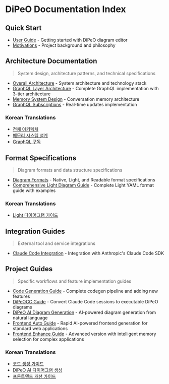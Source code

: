 # DiPeO Documentation Index

## Quick Start
- [User Guide](README.md) - Getting started with DiPeO diagram editor
- [Motivations](motivations.md) - Project background and philosophy

## Architecture Documentation
> System design, architecture patterns, and technical specifications

- [Overall Architecture](architecture/overall_architecture.md) - System architecture and technology stack
- [GraphQL Layer Architecture](architecture/graphql-layer.md) - Complete GraphQL implementation with 3-tier architecture
- [Memory System Design](architecture/memory_system_design.md) - Conversation memory architecture  
- [GraphQL Subscriptions](architecture/graphql-subscriptions.md) - Real-time updates implementation

### Korean Translations
- [전체 아키텍처](architecture/korean/overall_architecture.md)
- [메모리 시스템 설계](architecture/korean/memory_system_design.md)
- [GraphQL 구독](architecture/korean/graphql-subscriptions.md)

## Format Specifications
> Diagram formats and data structure specifications

- [Diagram Formats](formats/diagram_formats.md) - Native, Light, and Readable format specifications
- [Comprehensive Light Diagram Guide](formats/comprehensive_light_diagram_guide.md) - Complete Light YAML format guide with examples

### Korean Translations
- [Light 다이어그램 가이드](formats/korean/comprehensive_light_diagram_guide.md)

## Integration Guides
> External tool and service integrations

- [Claude Code Integration](integrations/claude-code.md) - Integration with Anthropic's Claude Code SDK

## Project Guides
> Specific workflows and feature implementation guides

- [Code Generation Guide](projects/code-generation-guide.md) - Complete codegen pipeline and adding new features
- [DiPeOCC Guide](projects/dipeocc-guide.md) - Convert Claude Code sessions to executable DiPeO diagrams
- [DiPeO AI Diagram Generation](projects/dipeodipeo-guide.md) - AI-powered diagram generation from natural language
- [Frontend Auto Guide](projects/frontend_auto/README.md) - Rapid AI-powered frontend generation for standard web applications
- [Frontend Enhance Guide](projects/frontend-enhance-guide.md) - Advanced version with intelligent memory selection for complex applications

### Korean Translations
- [코드 생성 가이드](projects/korean/code-generation-guide.md)
- [DiPeO AI 다이어그램 생성](projects/korean/dipeodipeo-guide.md)
- [프론트엔드 개선 가이드](projects/korean/frontend-enhance-guide.md)

